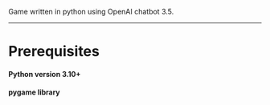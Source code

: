 Game written in python using OpenAI chatbot 3.5.

------------------------------------------------

# Prerequisites

#### Python version 3.10+
#### pygame library




